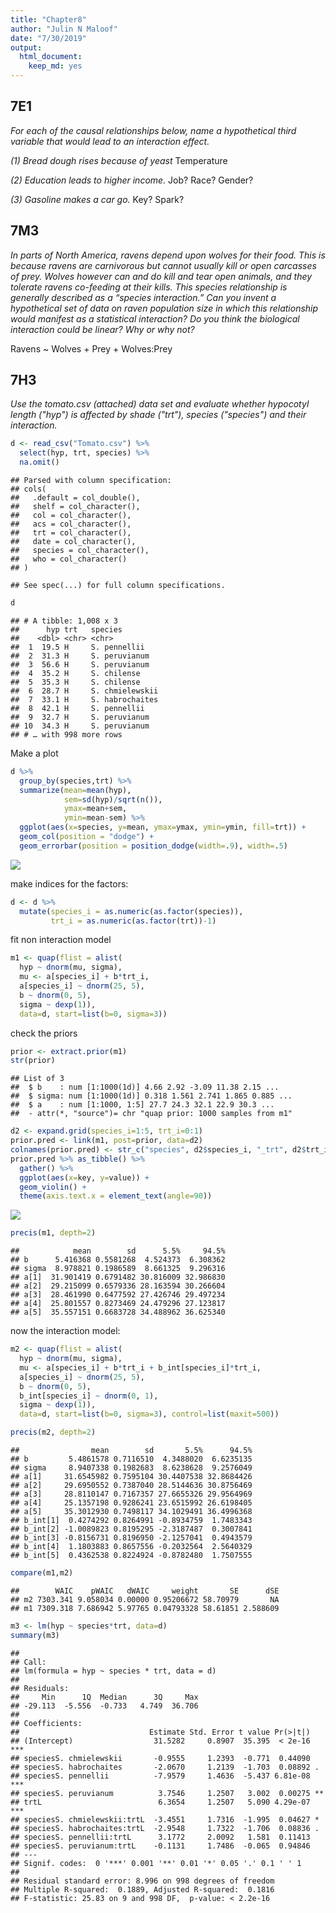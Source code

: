 ```yaml
---
title: "Chapter8"
author: "Julin N Maloof"
date: "7/30/2019"
output: 
  html_document: 
    keep_md: yes
---
```




## 7E1
_For each of the causal relationships below, name a hypothetical third variable that would lead to an interaction effect._

_(1) Bread dough rises because of yeast_
Temperature

_(2) Education leads to higher income._
Job? Race? Gender?

_(3) Gasoline makes a car go._
Key? Spark?

## 7M3

_In parts of North America, ravens depend upon wolves for their food. This is because ravens are carnivorous but cannot usually kill or open carcasses of prey. Wolves however can and do kill and tear open animals, and they tolerate ravens co-feeding at their kills. This species relationship is generally described as a “species interaction.” Can you invent a hypothetical set of data on raven population size in which this relationship would manifest as a statistical interaction? Do you think the biological interaction could be linear? Why or why not?_

Ravens ~ Wolves + Prey + Wolves:Prey

## 7H3

_Use the tomato.csv (attached) data set and evaluate whether hypocotyl length ("hyp") is affected by shade ("trt"), species ("species") and their interaction._


```r
d <- read_csv("Tomato.csv") %>%
  select(hyp, trt, species) %>%
  na.omit()
```

```
## Parsed with column specification:
## cols(
##   .default = col_double(),
##   shelf = col_character(),
##   col = col_character(),
##   acs = col_character(),
##   trt = col_character(),
##   date = col_character(),
##   species = col_character(),
##   who = col_character()
## )
```

```
## See spec(...) for full column specifications.
```

```r
d
```

```
## # A tibble: 1,008 x 3
##      hyp trt   species        
##    <dbl> <chr> <chr>          
##  1  19.5 H     S. pennellii   
##  2  31.3 H     S. peruvianum  
##  3  56.6 H     S. peruvianum  
##  4  35.2 H     S. chilense    
##  5  35.3 H     S. chilense    
##  6  28.7 H     S. chmielewskii
##  7  33.1 H     S. habrochaites
##  8  42.1 H     S. pennellii   
##  9  32.7 H     S. peruvianum  
## 10  34.3 H     S. peruvianum  
## # … with 998 more rows
```

Make a plot

```r
d %>%
  group_by(species,trt) %>%
  summarize(mean=mean(hyp), 
            sem=sd(hyp)/sqrt(n()), 
            ymax=mean+sem,
            ymin=mean-sem) %>%
  ggplot(aes(x=species, y=mean, ymax=ymax, ymin=ymin, fill=trt)) +
  geom_col(position = "dodge") +
  geom_errorbar(position = position_dodge(width=.9), width=.5)
```

![](Chapter8_files/figure-html/unnamed-chunk-2-1.png)<!-- -->

make indices for the factors:

```r
d <- d %>%
  mutate(species_i = as.numeric(as.factor(species)),
         trt_i = as.numeric(as.factor(trt))-1)
```


fit non interaction model

```r
m1 <- quap(flist = alist(
  hyp ~ dnorm(mu, sigma),
  mu <- a[species_i] + b*trt_i,
  a[species_i] ~ dnorm(25, 5),
  b ~ dnorm(0, 5),
  sigma ~ dexp(1)),
  data=d, start=list(b=0, sigma=3))
```

check the priors

```r
prior <- extract.prior(m1)
str(prior)
```

```
## List of 3
##  $ b    : num [1:1000(1d)] 4.66 2.92 -3.09 11.38 2.15 ...
##  $ sigma: num [1:1000(1d)] 0.318 1.561 2.741 1.865 0.885 ...
##  $ a    : num [1:1000, 1:5] 27.7 24.3 32.1 22.9 30.3 ...
##  - attr(*, "source")= chr "quap prior: 1000 samples from m1"
```

```r
d2 <- expand.grid(species_i=1:5, trt_i=0:1)
prior.pred <- link(m1, post=prior, data=d2)
colnames(prior.pred) <- str_c("species", d2$species_i, "_trt", d2$trt_i)
prior.pred %>% as_tibble() %>%
  gather() %>%
  ggplot(aes(x=key, y=value)) +
  geom_violin() +
  theme(axis.text.x = element_text(angle=90))
```

![](Chapter8_files/figure-html/unnamed-chunk-5-1.png)<!-- -->



```r
precis(m1, depth=2)
```

```
##            mean        sd      5.5%     94.5%
## b      5.416368 0.5581268  4.524373  6.308362
## sigma  8.978821 0.1986589  8.661325  9.296316
## a[1]  31.901419 0.6791482 30.816009 32.986830
## a[2]  29.215099 0.6579336 28.163594 30.266604
## a[3]  28.461990 0.6477592 27.426746 29.497234
## a[4]  25.801557 0.8273469 24.479296 27.123817
## a[5]  35.557151 0.6683728 34.488962 36.625340
```

now the interaction model:

```r
m2 <- quap(flist = alist(
  hyp ~ dnorm(mu, sigma),
  mu <- a[species_i] + b*trt_i + b_int[species_i]*trt_i,
  a[species_i] ~ dnorm(25, 5),
  b ~ dnorm(0, 5),
  b_int[species_i] ~ dnorm(0, 1),
  sigma ~ dexp(1)),
  data=d, start=list(b=0, sigma=3), control=list(maxit=500))
```


```r
precis(m2, depth=2)
```

```
##                mean        sd       5.5%      94.5%
## b         5.4861578 0.7116510  4.3488020  6.6235135
## sigma     8.9407338 0.1982683  8.6238628  9.2576049
## a[1]     31.6545982 0.7595104 30.4407538 32.8684426
## a[2]     29.6950552 0.7387040 28.5144636 30.8756469
## a[3]     28.8110147 0.7167357 27.6655326 29.9564969
## a[4]     25.1357198 0.9286241 23.6515992 26.6198405
## a[5]     35.3012930 0.7498117 34.1029491 36.4996368
## b_int[1]  0.4274292 0.8264991 -0.8934759  1.7483343
## b_int[2] -1.0089823 0.8195295 -2.3187487  0.3007841
## b_int[3] -0.8156731 0.8196950 -2.1257041  0.4943579
## b_int[4]  1.1803883 0.8657556 -0.2032564  2.5640329
## b_int[5]  0.4362538 0.8224924 -0.8782480  1.7507555
```


```r
compare(m1,m2)
```

```
##        WAIC    pWAIC   dWAIC     weight       SE      dSE
## m2 7303.341 9.058034 0.00000 0.95206672 58.70979       NA
## m1 7309.318 7.686942 5.97765 0.04793328 58.61851 2.588609
```


```r
m3 <- lm(hyp ~ species*trt, data=d)
summary(m3)
```

```
## 
## Call:
## lm(formula = hyp ~ species * trt, data = d)
## 
## Residuals:
##     Min      1Q  Median      3Q     Max 
## -29.113  -5.556  -0.733   4.749  36.706 
## 
## Coefficients:
##                             Estimate Std. Error t value Pr(>|t|)    
## (Intercept)                  31.5282     0.8907  35.395  < 2e-16 ***
## speciesS. chmielewskii       -0.9555     1.2393  -0.771  0.44090    
## speciesS. habrochaites       -2.0670     1.2139  -1.703  0.08892 .  
## speciesS. pennellii          -7.9579     1.4636  -5.437 6.81e-08 ***
## speciesS. peruvianum          3.7546     1.2507   3.002  0.00275 ** 
## trtL                          6.3654     1.2507   5.090 4.29e-07 ***
## speciesS. chmielewskii:trtL  -3.4551     1.7316  -1.995  0.04627 *  
## speciesS. habrochaites:trtL  -2.9548     1.7322  -1.706  0.08836 .  
## speciesS. pennellii:trtL      3.1772     2.0092   1.581  0.11413    
## speciesS. peruvianum:trtL    -0.1131     1.7486  -0.065  0.94846    
## ---
## Signif. codes:  0 '***' 0.001 '**' 0.01 '*' 0.05 '.' 0.1 ' ' 1
## 
## Residual standard error: 8.996 on 998 degrees of freedom
## Multiple R-squared:  0.1889,	Adjusted R-squared:  0.1816 
## F-statistic: 25.83 on 9 and 998 DF,  p-value: < 2.2e-16
```


